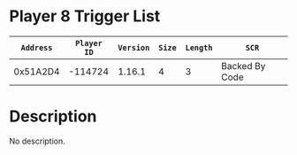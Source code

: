 # Player 8 Trigger List

| `Address` | `Player ID` | `Version` | `Size` | `Length` | `SCR` |
| ---------- | ----------- | --------- | ------ | -------- | ---- |
| 0x51A2D4 | -114724 | 1.16.1 | 4 | 3 | Backed By Code |

# Description

No description.